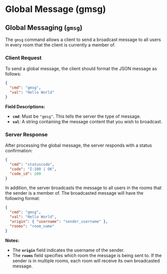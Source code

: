 # Global Message (gmsg)

## Global Messaging (`gmsg`)

The `gmsg` command allows a client to send a broadcast message to all users in every room that the client is currently a member of.

### Client Request

To send a global message, the client should format the JSON message as follows:

```json
{
  "cmd": "gmsg",
  "val": "Hello World"
}
```

**Field Descriptions:**

* **`cmd`**: Must be `"gmsg"`. This tells the server the type of message.
* **`val`**: A string containing the message content that you wish to broadcast.

### Server Response

After processing the global message, the server responds with a status confirmation:

```json
{
  "cmd": "statuscode",
  "code": "I:100 | OK",
  "code_id": 100
}
```

In addition, the server broadcasts the message to all users in the rooms that the sender is a member of. The broadcasted message will have the following format:

```json
{
  "cmd": "gmsg",
  "val": "Hello World",
  "origin": { "username": "sender_username" },
  "rooms": "room_name"
}
```

**Notes:**

* The **`origin`** field indicates the username of the sender.
* The **`rooms`** field specifies which room the message is being sent to. If the sender is in multiple rooms, each room will receive its own broadcasted message.
